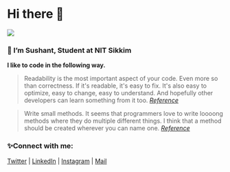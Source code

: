 <!-- ### Henlo vro 👋 -->
# Hi there :wave:

![](https://komarev.com/ghpvc/?username=ksushant881)

### 🔭 I’m Sushant, Student at NIT Sikkim

**I like to code in the following way.**

> Readability is the most important aspect of your code. Even more so than correctness. If it's readable, it's easy to fix. It's also easy to optimize, easy to change, easy to understand. And hopefully other developers can learn something from it too. [_Reference_](https://stackoverflow.com/a/407351/12347371)


> Write small methods. It seems that programmers love to write loooong methods where they do multiple different things. I think that a method should be created wherever you can name one. [_Reference_](https://stackoverflow.com/a/406805/12347371)
### ✨Connect with me:

[Twitter](https://twitter.com/ksushant881) | [LinkedIn](https://linkedin.com/in/ksushant881) | [Instagram](https://www.instagram.com/ksushant881) | [Mail](mailto:ksushant881@gmail.com)

<!--
**ksushant881/ksushant881** is a ✨ _special_ ✨ repository because its `README.md` (this file) appears on your GitHub profile.

Here are some ideas to get you started:

- 🔭 I’m currently working on ...
- 🌱 I’m currently learning ...
- 👯 I’m looking to collaborate on ...
- 🤔 I’m looking for help with ...
- 💬 Ask me about ...
- 📫 How to reach me: ...
- 😄 Pronouns: ...
- ⚡ Fun fact: ...
-->
